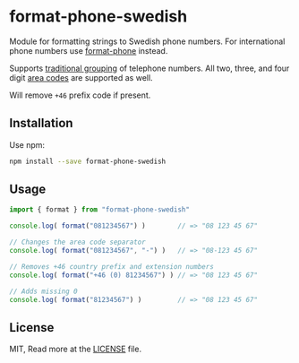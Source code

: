 # format-phone-swedish

Module for formatting strings to Swedish phone numbers. For international phone
numbers use [format-phone](https://www.npmjs.com/package/format-phone) instead.

Supports [traditional grouping](https://sv.wikipedia.org/wiki/Telefonnummer#Sverige)
of telephone numbers. All two, three, and four digit [area codes](https://sv.wikipedia.org/wiki/Lista_%C3%B6ver_svenska_riktnummer)
are supported as well.

Will remove `+46` prefix code if present.

## Installation

Use npm:

```bash
npm install --save format-phone-swedish
```

## Usage

```js
import { format } from "format-phone-swedish"

console.log( format("081234567") )        // => "08 123 45 67"

// Changes the area code separator
console.log( format("081234567", "-") )   // => "08-123 45 67"

// Removes +46 country prefix and extension numbers
console.log( format("+46 (0) 81234567") ) // => "08 123 45 67"

// Adds missing 0
console.log( format("81234567") )         // => "08 123 45 67"
```

## License

MIT, Read more at the [LICENSE](LICENSE.md) file.
